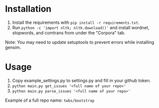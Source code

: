 # Installation
1. Install the requirements with `pip install -r requirements.txt`.
1. Run `python -c 'import nltk; nltk.download()'` and install wordnet, stopwords, and comtrans from under the "Corpora" tab.

Note: You may need to update setuptools to prevent errors while installing gensim.

# Usage
1. Copy example_settings.py to settings.py and fill in your github token.
1. `python main.py get_issues '<full name of your repo>'`
1. `python main.py parse_issues '<full name of your repo>'`

Example of a full repo name: `twbs/bootstrap`
